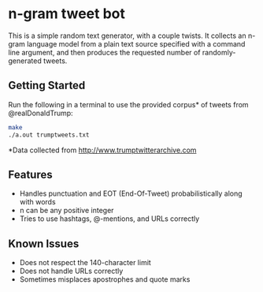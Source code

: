 # n-gram tweet bot

This is a simple random text generator, with a couple twists. It collects an n-gram language model from a plain text source specified with a command line argument, and then produces the requested number of randomly-generated tweets.

## Getting Started

Run the following in a terminal to use the provided corpus* of tweets from @realDonaldTrump:
```bash
make
./a.out trumptweets.txt
```

*Data collected from http://www.trumptwitterarchive.com

## Features

- Handles punctuation and EOT (End-Of-Tweet) probabilistically along with words
- n can be any positive integer
- Tries to use hashtags, @-mentions, and URLs correctly

## Known Issues

- Does not respect the 140-character limit
- Does not handle URLs correctly
- Sometimes misplaces apostrophes and quote marks
